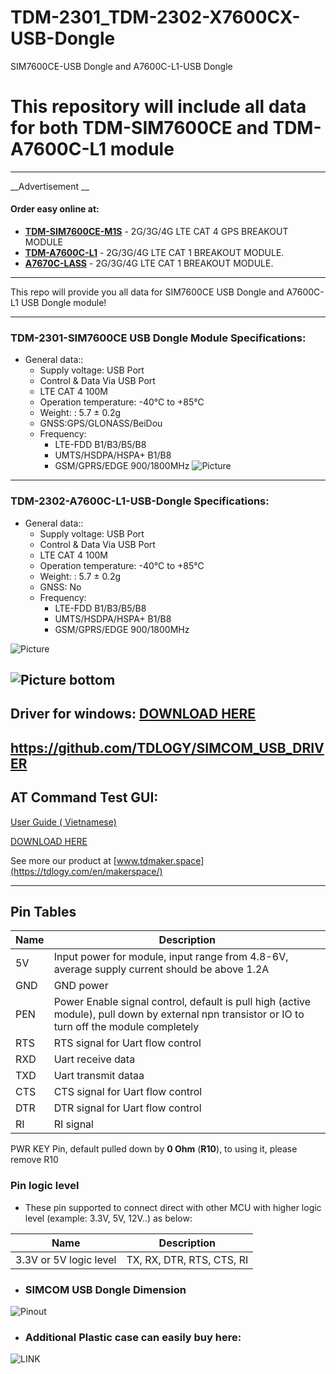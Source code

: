 # TDM-2301_TDM-2302-X7600CX-USB-Dongle
SIM7600CE-USB Dongle and A7600C-L1-USB Dongle

# This repository will include all data for both TDM-SIM7600CE and TDM-A7600C-L1 module
---
__Advertisement  __
#### Order easy online at:
- __[TDM-SIM7600CE-M1S](https://linhkienthuduc.com/module-4g-3g-2g-gps-simcom-sim7600ce-m1s-lte-cat-4-ra-chan)__ - 2G/3G/4G LTE CAT 4 GPS BREAKOUT MODULE
- __[TDM-A7600C-L1](https://linhkienthuduc.com/module-4g-3g-2g-simcom-a7600c-l1-lte-cat-1-ra-chan)__ - 2G/3G/4G LTE CAT 1 BREAKOUT MODULE.
- __[A7670C-LASS](https://linhkienthuduc.com/module-4g-simcom-a7670c-lass-da-ra-chan-thay-the-module-sim800l)__ - 2G/3G/4G LTE CAT 1 BREAKOUT MODULE.
----
This repo will provide you all data for SIM7600CE USB Dongle and A7600C-L1 USB Dongle module!

---

### TDM-2301-SIM7600CE USB Dongle Module Specifications:

+ General data::
  - Supply voltage: USB Port
  - Control & Data Via USB Port
  - LTE CAT 4 100M
  - Operation temperature: -40℃ to +85℃
  - Weight: : 5.7 ± 0.2g
  - GNSS:GPS/GLONASS/BeiDou
  - Frequency:
    * LTE-FDD B1/B3/B5/B8
    * UMTS/HSDPA/HSPA+ B1/B8
    * GSM/GPRS/EDGE 900/1800MHz
 ![Picture](https://github.com/TDLOGY/TDM-2301_TDM-2302-X7600CX-USB-Dongle/blob/main/SIM7600CE-M1S-USB-DONGLE2.png)
---
### TDM-2302-A7600C-L1-USB-Dongle Specifications:

+ General data::
  - Supply voltage: USB Port
  - Control & Data Via USB Port
  - LTE CAT 4 100M
  - Operation temperature: -40℃ to +85℃
  - Weight: : 5.7 ± 0.2g
  - GNSS: No
  - Frequency:
    * LTE-FDD B1/B3/B5/B8
    * UMTS/HSDPA/HSPA+ B1/B8
    * GSM/GPRS/EDGE 900/1800MHz

 ![Picture](https://github.com/TDLOGY/TDM-2301_TDM-2302-X7600CX-USB-Dongle/blob/main/SIM7600CE-A7600C-L1-USB-DONGLE2.png)

 ![Picture bottom](https://github.com/TDLOGY/TDM-2301_TDM-2302-X7600CX-USB-Dongle/blob/main/SIM7600CE-A7600C-L1-USB-DONGLE.png)
---

## Driver for windows: [DOWNLOAD HERE](https://github.com/TDLOGY/SIMCOM_USB_DRIVER)
https://github.com/TDLOGY/SIMCOM_USB_DRIVER
---

## AT Command Test GUI:

[User Guide ( Vietnamese)](https://linhkienthuduc.com/at-command-test-cho-cac-dong-module-sim)

[DOWNLOAD HERE](https://github.com/TDLOGY/ATCommand_Test)

See more our product at  [www.tdmaker.space](https://tdlogy.com/en/makerspace/)

---

## Pin Tables
| Name| Description |
| ------ | ----------- |
| 5V | Input power for module, input range from 4.8-6V, average supply current should be above 1.2A |
| GND| GND power |
| PEN| Power Enable signal control, default is pull high (active module), pull down by external npn transistor or IO to turn off the module completely |
| RTS| RTS signal for Uart flow control|
| RXD| Uart receive data|
| TXD| Uart transmit dataa|
| CTS| CTS signal for Uart flow control|
| DTR| DTR signal for Uart flow control|
| RI| RI signal |

PWR KEY Pin, default pulled down by **0 Ohm** (**R10**), to using it, please remove R10

### Pin logic level
- These pin supported to connect direct with other MCU with higher logic level (example: 3.3V, 5V, 12V..) as below:

| Name| Description |
| ------ | ----------- |
| 3.3V or 5V logic level | TX, RX, DTR, RTS, CTS, RI|

- ### SIMCOM USB Dongle Dimension

![Pinout](https://github.com/TDLOGY/TDM-2301_TDM-2302-X7600CX-USB-Dongle/blob/main/SIM7600C-USB-Dongle-Dimension.PNG)

- ### Additional Plastic case can easily buy here: 

![LINK](https://github.com/TDLOGY/TDM-2301_TDM-2302-X7600CX-USB-Dongle/blob/main/fdb7d1f3abf676a82fe73.jpg)




